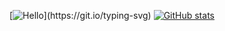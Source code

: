 [![Hello](https://readme-typing-svg.herokuapp.com?font=JetBrains+Mono&duration=3000&pause=1000&width=435&lines=%E4%BD%A0%E5%A5%BD%EF%BC%8C%E8%BF%99%E9%87%8C%E6%98%AF+EnchStudio+%E7%9A%84%E4%B8%AA%E4%BA%BA%E4%B8%BB%E9%A1%B5%E3%80%82;Hello%2C+this+is+EnchStudio's+profile.)](https://git.io/typing-svg)
[![GitHub stats](https://github-readme-stats.vercel.app/api?username=EnchStudio)](https://github.com/anuraghazra/github-readme-stats)
